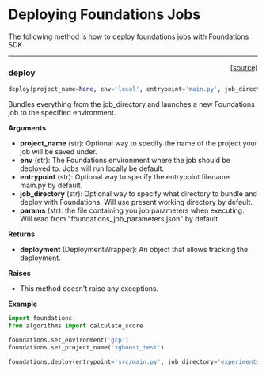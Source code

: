<h1>Deploying Foundations Jobs</h1>
The following method is how to deploy foundations jobs with Foundations SDK

---
<span style="float:right;">[[source]](https://github.com/DeepLearnI/foundations/blob/master/foundations/deploy.py#L8)</span>

### deploy


```python
deploy(project_name=None, env='local', entrypoint='main.py', job_directory=None, params=None)
```



Bundles everything from the job_directory and launches a new Foundations job to the specified environment.

__Arguments__

- __project_name__ (str): Optional way to specify the name of the project your job will be saved under.
- __env__ (str): The Foundations environment where the job should be deployed to. Jobs will run locally be default.
- __entrypoint__ (str): Optional way to specify the entrypoint filename. main.py by default.
- __job_directory__ (str): Optional way to specify what directory to bundle and deploy with Foundations. Will use present working directory by default.
- __params__ (str): the file containing you job parameters when executing. Will read from "foundations_job_parameters.json" by default.

__Returns__

- __deployment__ (DeploymentWrapper): An object that allows tracking the deployment.

__Raises__

- This method doesn't raise any exceptions.

__Example__

```python
import foundations
from algorithms import calculate_score

foundations.set_environment('gcp')
foundations.set_project_name('xgboost_test')

foundations.deploy(entrypoint='src/main.py', job_directory='experiments')
```

